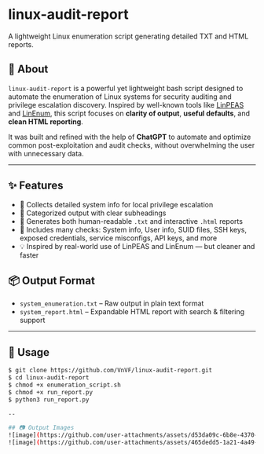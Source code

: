 # linux-audit-report
A lightweight Linux enumeration script generating detailed TXT and HTML reports.

## 📖 About

`linux-audit-report` is a powerful yet lightweight bash script designed to automate the enumeration of Linux systems for security auditing and privilege escalation discovery. Inspired by well-known tools like [LinPEAS](https://github.com/carlospolop/PEASS-ng/tree/master/linPEAS) and [LinEnum](https://github.com/rebootuser/LinEnum), this script focuses on **clarity of output**, **useful defaults**, and **clean HTML reporting**.

It was built and refined with the help of **ChatGPT** to automate and optimize common post-exploitation and audit checks, without overwhelming the user with unnecessary data.

---

## ✨ Features

- 🔎 Collects detailed system info for local privilege escalation
- 📁 Categorized output with clear subheadings
- 📝 Generates both human-readable `.txt` and interactive `.html` reports
- 🧠 Includes many checks: System info, User info, SUID files, SSH keys, exposed credentials, service misconfigs, API keys, and more
- 💡 Inspired by real-world use of LinPEAS and LinEnum — but cleaner and faster

## 📦 Output Format

- `system_enumeration.txt` – Raw output in plain text format
- `system_report.html` – Expandable HTML report with search & filtering support

---

## 🚀 Usage

```bash
$ git clone https://github.com/VnVF/linux-audit-report.git 
$ cd linux-audit-report
$ chmod +x enumeration_script.sh
$ chmod +x run_report.py
$ python3 run_report.py    

--

## 📷 Output Images
![image](https://github.com/user-attachments/assets/d53da09c-6b8e-4370-bea8-4e08476f2eef)
![image](https://github.com/user-attachments/assets/465dedd5-1a21-4a49-972b-fa3121b10652)

